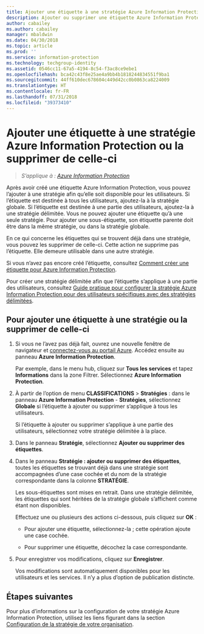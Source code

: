 ```yaml
---
title: Ajouter une étiquette à une stratégie Azure Information Protection ou la supprimer de celle-ci
description: Ajouter ou supprimer une étiquette Azure Information Protection à la stratégie globale pour tous les utilisateurs, ou à une stratégie délimitée pour une partie des utilisateurs, ou l’en supprimer.
author: cabailey
ms.author: cabailey
manager: mbaldwin
ms.date: 04/30/2018
ms.topic: article
ms.prod: ''
ms.service: information-protection
ms.technology: techgroup-identity
ms.assetid: 0546cc11-67a5-4194-8c54-f3ac8ce9ebe1
ms.openlocfilehash: bca42c43f8e25ae4a9bb4b1818244834551f9ba1
ms.sourcegitcommit: 44ff610dec678604c449d42cc0b0863ca8224009
ms.translationtype: HT
ms.contentlocale: fr-FR
ms.lasthandoff: 07/31/2018
ms.locfileid: "39373410"
---
```

# <a name="add-or-remove-a-label-to-or-from-an-azure-information-protection-policy"></a>Ajouter une étiquette à une stratégie Azure Information Protection ou la supprimer de celle-ci

>*S’applique à : [Azure Information Protection](https://azure.microsoft.com/pricing/details/information-protection)*

Après avoir créé une étiquette Azure Information Protection, vous pouvez l’ajouter à une stratégie afin qu’elle soit disponible pour les utilisateurs. Si l’étiquette est destinée à tous les utilisateurs, ajoutez-la à la stratégie globale. Si l’étiquette est destinée à une partie des utilisateurs, ajoutez-la à une stratégie délimitée. Vous ne pouvez ajouter une étiquette qu’à une seule stratégie. Pour ajouter une sous-étiquette, son étiquette parente doit être dans la même stratégie, ou dans la stratégie globale.

En ce qui concerne les étiquettes qui se trouvent déjà dans une stratégie, vous pouvez les supprimer de celle-ci. Cette action ne supprime pas l’étiquette. Elle demeure utilisable dans une autre stratégie.

Si vous n’avez pas encore créé l’étiquette, consultez [Comment créer une étiquette pour Azure Information Protection](configure-policy-new-label.md).

Pour créer une stratégie délimitée afin que l’étiquette s’applique à une partie des utilisateurs, consultez [Guide pratique pour configurer la stratégie Azure Information Protection pour des utilisateurs spécifiques avec des stratégies délimitées](configure-policy-scope.md).

## <a name="to-add-or-remove-a-label-to-or-from-a-policy"></a>Pour ajouter une étiquette à une stratégie ou la supprimer de celle-ci

1. Si vous ne l’avez pas déjà fait, ouvrez une nouvelle fenêtre de navigateur et [connectez-vous au portail Azure](configure-policy.md#signing-in-to-the-azure-portal). Accédez ensuite au panneau **Azure Information Protection**.
    
    Par exemple, dans le menu hub, cliquez sur **Tous les services** et tapez **Informations** dans la zone Filtrer. Sélectionnez **Azure Information Protection**.

2. À partir de l’option de menu **CLASSIFICATIONS** > **Stratégies** : dans le panneau **Azure Information Protection** - **Stratégies**, sélectionnez **Globale** si l’étiquette à ajouter ou supprimer s’applique à tous les utilisateurs.

    Si l’étiquette à ajouter ou supprimer s’applique à une partie des utilisateurs, sélectionnez votre stratégie délimitée à la place.

3. Dans le panneau **Stratégie**, sélectionnez **Ajouter ou supprimer des étiquettes**.

4. Dans le panneau **Stratégie : ajouter ou supprimer des étiquettes**, toutes les étiquettes se trouvant déjà dans une stratégie sont accompagnées d’une case cochée et du nom de la stratégie correspondante dans la colonne **STRATÉGIE**.
     
    Les sous-étiquettes sont mises en retrait. Dans une stratégie délimitée, les étiquettes qui sont héritées de la stratégie globale s’affichent comme étant non disponibles.
    
    Effectuez une ou plusieurs des actions ci-dessous, puis cliquez sur **OK** :
    
    - Pour ajouter une étiquette, sélectionnez-la ; cette opération ajoute une case cochée.
    
    - Pour supprimer une étiquette, décochez la case correspondante.
  
5. Pour enregistrer vos modifications, cliquez sur **Enregistrer**.
   
    Vos modifications sont automatiquement disponibles pour les utilisateurs et les services. Il n’y a plus d’option de publication distincte.


## <a name="next-steps"></a>Étapes suivantes

Pour plus d’informations sur la configuration de votre stratégie Azure Information Protection, utilisez les liens figurant dans la section [Configuration de la stratégie de votre organisation](configure-policy.md#configuring-your-organizations-policy).  

